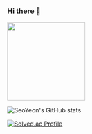 ### Hi there 👋
<a href="https://github.com/imysh578"><img align="center" style="height:180px" src="https://github-readme-stats.vercel.app/api/top-langs/?username=gitseoyeon&layout=compact&theme=nord&hide_border=true" /></a>

![SeoYeon's GitHub stats](https://github-readme-stats.vercel.app/api?username=gitseoyeon&show_icons=true&theme=radical)

[![Solved.ac Profile](http://mazassumnida.wtf/api/v2/generate_badge?boj=tjdus5538)](https://solved.ac/tjdus5539/)

<!--
**gitseoyeon/gitseoyeon** is a ✨ _special_ ✨ repository because its `README.md` (this file) appears on your GitHub profile.

Here are some ideas to get you started:

- 🔭 I’m currently working on ...
- 🌱 I’m currently learning ...
- 👯 I’m looking to collaborate on ...
- 🤔 I’m looking for help with ...
- 💬 Ask me about ...
- 📫 How to reach me: ...
- 😄 Pronouns: ...
- ⚡ Fun fact: ...
-->
